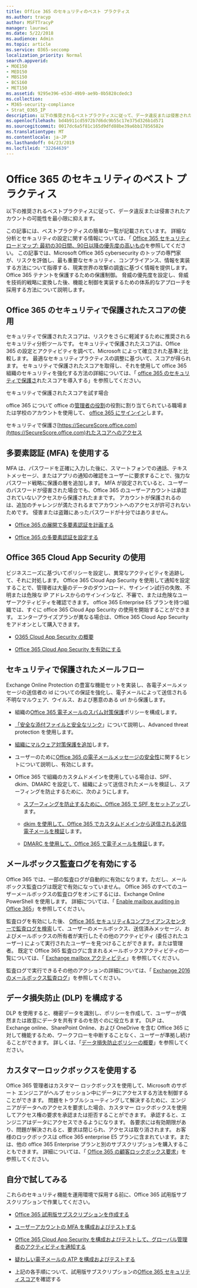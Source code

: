 ```yaml
---
title: Office 365 のセキュリティのベスト プラクティス
ms.author: tracyp
author: MSFTTracyP
manager: laurawi
ms.date: 5/22/2018
ms.audience: Admin
ms.topic: article
ms.service: O365-seccomp
localization_priority: Normal
search.appverid:
- MOE150
- MED150
- MBS150
- BCS160
- MET150
ms.assetid: 9295e396-e53d-49b9-ae9b-0b5828cdedc3
ms.collection:
- M365-security-compliance
- Strat_O365_IP
description: 以下の推奨されるベストプラクティスに従って、データ違反または侵害されたアカウントの可能性を最小限に抑えます。
ms.openlocfilehash: bd4b911cd5972b7d6dc9b55c17e375d326b1d571
ms.sourcegitcommit: 0017dc6a5f81c165d9dfd88be39a6bb17856582e
ms.translationtype: MT
ms.contentlocale: ja-JP
ms.lasthandoff: 04/23/2019
ms.locfileid: "32264639"
---
```

# <a name="security-best-practices-for-office-365"></a>Office 365 のセキュリティのベスト プラクティス

以下の推奨されるベストプラクティスに従って、データ違反または侵害されたアカウントの可能性を最小限に抑えます。
  
この記事には、ベストプラクティスの簡単な一覧が記載されています。 詳細な分析とセキュリティの設定に関する情報については、「 [Office 365 セキュリティロードマップ: 最初の30日間、90日以降の優先度の高いもの](security-roadmap.md)を参照してください。 この記事では、Microsoft Office 365 cybersecurity のトップの専門家が、リスクを評価し、最も重要なセキュリティ、コンプライアンス、情報を実装する方法について指導する、現実世界の攻撃の調査に基づく情報を提供します。Office 365 テナントを保護するための保護制御。 脅威の優先度を設定し、脅威を技術的戦略に変換した後、機能と制御を実装するための体系的なアプローチを採用する方法について説明します。
  
## <a name="use-office-365-secure-score"></a>Office 365 のセキュリティで保護されたスコアの使用

セキュリティで保護されたスコアは、リスクをさらに軽減するために推奨されるセキュリティ分析ツールです。 セキュリティで保護されたスコアは、Office 365 の設定とアクティビティを調べて、Microsoft によって確立された基準と比較します。 最適なセキュリティプラクティスの調整に基づいて、スコアが得られます。 セキュリティで保護されたスコアを取得し、それを使用して office 365 組織のセキュリティを強化する方法の詳細については、「 [office 365 のセキュリティで保護さ](office-365-secure-score.md)れたスコアを導入する」を参照してください。
  
セキュリティで保護されたスコアを試す場合
  
office 365 について office の[管理者の役割](https://support.office.com/article/da585eea-f576-4f55-a1e0-87090b6aaa9d)の役割に割り当てられている職場または学校のアカウントを使用して、 [office 365 にサインイン](https://www.office.com/signin)します。
  
セキュリティで保護さ[https://SecureScore.office.com](https://SecureScore.office.com)れたスコアへのアクセス
  
## <a name="use-multi-factor-authentication-mfa"></a>多要素認証 (MFA) を使用する

MFA は、パスワードを正確に入力した後に、スマートフォンでの通話、テキストメッセージ、またはアプリの通知の確認をユーザーに要求することで、強力なパスワード戦略に保護の層を追加します。 MFA が設定されていると、ユーザーのパスワードが侵害された場合でも、Office 365 のユーザーアカウントは承認されていないアクセスから保護されたままです。 アカウントが保護されるのは、追加のチャレンジが満たされるまでアカウントへのアクセスが許可されないためです。 侵害または盗難にあったパスワードが十分ではありません。
  
- [Office 365 の展開で多要素認証を計画する](https://support.office.com/article/043807b2-21db-4d5c-b430-c8a6dee0e6ba)

- [Office 365 の多要素認証を設定する](https://support.office.com/article/8f0454b2-f51a-4d9c-bcde-2c48e41621c6)

## <a name="use-office-365-cloud-app-security"></a>Office 365 Cloud App Security の使用

ビジネスニーズに基づいてポリシーを設定し、異常なアクティビティを追跡して、それに対処します。 Office 365 Cloud App Security を使用して通知を設定することで、管理者は大量のデータのダウンロード、サインイン試行の失敗、不明または危険な IP アドレスからのサインインなど、不審で、または危険なユーザーアクティビティを確認できます。 office 365 Enterprise E5 プランを持つ組織では、すぐに office 365 Cloud App Security の使用を開始することができます。 エンタープライズプランが異なる場合は、Office 365 Cloud App Security をアドオンとして購入できます。
  
- [O365 Cloud App Security の概要](office-365-cas-overview.md)

- [Office 365 Cloud App Security を有効にする](turn-on-office-365-cas.md)

## <a name="secure-mail-flow"></a>セキュリティで保護されたメールフロー

Exchange Online Protection の豊富な機能セットを実装し、各電子メールメッセージの送信者の id についての保証を強化し、電子メールによって送信される不明なマルウェア、ウイルス、および悪意のある url から保護します。
  
- 組織の[Office 365 電子メールのスパム対策保護](anti-spam-protection.md)ポリシーを構成します。

- [「安全な添付ファイルと安全なリンク](https://technet.microsoft.com/library/mt148491.aspx)」について説明し、Advanced threat protection を使用します。

- [組織にマルウェア対策保護を追加](https://technet.microsoft.com/en-us/library/jj200669%28v=exchg.150%29.aspx)します。

- ユーザーのために[Office 365 の電子メールメッセージの安全性](safety-tips-in-office-365.md)に関するヒントについて説明し、有効にします。

- Office 365 で組織のカスタムドメインを使用している場合は、SPF、dkim、DMARC を設定して、組織によって送信されたメールを検証し、スプーフィングを防止するために、次のようにします。

  - [スプーフィングを防止するために、Office 365 で SPF をセットアップ](https://docs.microsoft.com/office365/SecurityCompliance/set-up-spf-in-office-365-to-help-prevent-spoofing)します。

  - [dkim を使用して、Office 365 でカスタムドメインから送信される送信電子メールを検証](https://docs.microsoft.com/office365/SecurityCompliance/set-up-spf-in-office-365-to-help-prevent-spoofing)します。

  - [DMARC を使用して、Office 365 で電子メールを検証](https://technet.microsoft.com/library/mt734386%28v=exchg.150%29.aspx)します。

## <a name="enable-mailbox-audit-logging"></a>メールボックス監査ログを有効にする

Office 365 では、一部の監査ログが自動的に有効になります。ただし、メールボックス監査ログは既定で有効になっていません。 Office 365 のすべてのユーザーメールボックスの監査ログをオンにするには、Exchange Online PowerShell を使用します。 詳細については、「 [Enable mailbox auditing in Office 365](https://go.microsoft.com/fwlink/p/?LinkID=626109)」を参照してください。
  
監査ログを有効にした後、 [Office 365 セキュリティ&amp;コンプライアンスセンターで監査ログを検索](search-the-audit-log-in-security-and-compliance.md)して、ユーザーのメールボックス、送信済みメッセージ、およびメールボックスの所有者が実行したその他のアクティビティ (委任されたユーザー) によって実行されたユーザーを見つけることができます。または管理者。 既定で Office 365 監査ログに含まれるメールボックスアクティビティの一覧については、「 [Exchange mailbox アクティビティ](search-the-audit-log-in-security-and-compliance.md#exchange-mailbox-activities)」を参照してください。
  
監査ログで実行できるその他のアクションの詳細については、「 [Exchange 2016 のメールボックス監査ログ](https://technet.microsoft.com/en-us/library/ff459237%28v=exchg.160%29.aspx)」を参照してください。
  
## <a name="configure-data-loss-prevention-dlp"></a>データ損失防止 (DLP) を構成する

DLP を使用すると、機密データを識別し、ポリシーを作成して、ユーザーが偶然または故意にデータを共有するのを防ぐのに役立ちます。 DLP は、Exchange online、SharePoint Online、および OneDrive を含む Office 365 に対して機能するため、ワークフローを中断することなく、ユーザーが準拠し続けることができます。 詳しくは、「[データ損失防止ポリシーの概要](data-loss-prevention-policies.md)」を参照してください。
  
## <a name="use-customer-lockbox"></a>カスタマーロックボックスを使用する

Office 365 管理者はカスタマー ロックボックスを使用して、Microsoft のサポート エンジニアがヘルプ セッション中にデータにアクセスする方法を制御することができます。 問題をトラブルシューティングして解決するために、エンジニアがデータへのアクセスを要求した場合、カスタマー ロックボックスを使用してアクセス権の要求を承認または拒否することができます。 承認すると、エンジニアはデータにアクセスできるようになります。 各要求には有効期限があり、問題が解決されると、要求は閉じられ、アクセスは取り消されます。 お客様のロックボックスは office 365 enterprise E5 プランに含まれています。または、他の office 365 Enterprise プランと別のサブスクリプションを購入することもできます。 詳細については、「 [Office 365 の顧客ロックボックス要求](https://support.office.com/article/36f9cdd1-e64c-421b-a7e4-4a54d16440a2)」を参照してください。
  
## <a name="try-it-yourself"></a>自分で試してみる
<a name="SecureScore"> </a>

これらのセキュリティ機能を運用環境で採用する前に、Office 365 試用版サブスクリプションで作業してください。
  
- [Office 365 試用版サブスクリプションを作成する](https://technet.microsoft.com/library/mt736406.aspx)

- [ユーザーアカウントの MFA を構成およびテストする](https://technet.microsoft.com/library/mt492459.aspx)

- [Office 365 Cloud App Security を構成およびテストして、グローバル管理者のアクティビティを通知する](https://technet.microsoft.com/library/mt757250.aspx)

- [疑わしい電子メールの ATP を構成およびテストする](https://technet.microsoft.com/library/mt490479.aspx)

- 上記の各手順について、試用版サブスクリプションの[Office 365 セキュリティスコア](https://securescore.office.com/)を確認する
